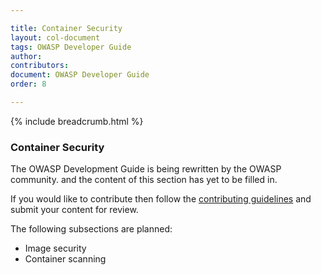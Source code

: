 ```yaml
---

title: Container Security
layout: col-document
tags: OWASP Developer Guide
author:
contributors:
document: OWASP Developer Guide
order: 8

---
```


{% include breadcrumb.html %}
### Container Security

The OWASP Development Guide is being rewritten by the OWASP community.
and the content of this section has yet to be filled in.

If you would like to contribute then follow the 
[contributing guidelines](https://github.com/OWASP/www-project-developer-guide/blob/main/CONTRIBUTING.md)
and submit your content for review.

The following subsections are planned:

  * Image security
  * Container scanning
